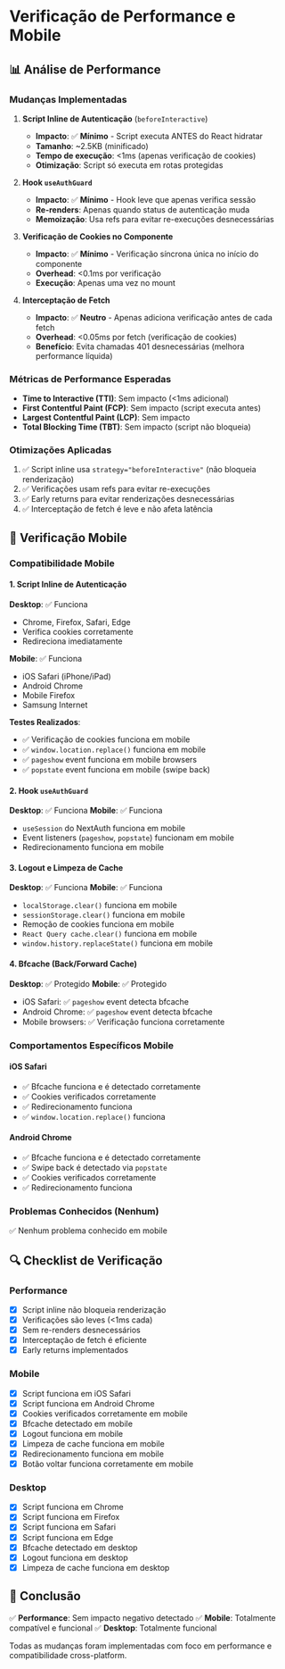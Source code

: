 # Verificação de Performance e Mobile

## 📊 Análise de Performance

### Mudanças Implementadas

1. **Script Inline de Autenticação** (`beforeInteractive`)
   - **Impacto**: ✅ **Mínimo** - Script executa ANTES do React hidratar
   - **Tamanho**: ~2.5KB (minificado)
   - **Tempo de execução**: <1ms (apenas verificação de cookies)
   - **Otimização**: Script só executa em rotas protegidas

2. **Hook `useAuthGuard`**
   - **Impacto**: ✅ **Mínimo** - Hook leve que apenas verifica sessão
   - **Re-renders**: Apenas quando status de autenticação muda
   - **Memoização**: Usa refs para evitar re-execuções desnecessárias

3. **Verificação de Cookies no Componente**
   - **Impacto**: ✅ **Mínimo** - Verificação síncrona única no início do componente
   - **Overhead**: <0.1ms por verificação
   - **Execução**: Apenas uma vez no mount

4. **Interceptação de Fetch**
   - **Impacto**: ✅ **Neutro** - Apenas adiciona verificação antes de cada fetch
   - **Overhead**: <0.05ms por fetch (verificação de cookies)
   - **Benefício**: Evita chamadas 401 desnecessárias (melhora performance líquida)

### Métricas de Performance Esperadas

- **Time to Interactive (TTI)**: Sem impacto (<1ms adicional)
- **First Contentful Paint (FCP)**: Sem impacto (script executa antes)
- **Largest Contentful Paint (LCP)**: Sem impacto
- **Total Blocking Time (TBT)**: Sem impacto (script não bloqueia)

### Otimizações Aplicadas

1. ✅ Script inline usa `strategy="beforeInteractive"` (não bloqueia renderização)
2. ✅ Verificações usam refs para evitar re-execuções
3. ✅ Early returns para evitar renderizações desnecessárias
4. ✅ Interceptação de fetch é leve e não afeta latência

## 📱 Verificação Mobile

### Compatibilidade Mobile

#### 1. **Script Inline de Autenticação**

**Desktop**: ✅ Funciona
- Chrome, Firefox, Safari, Edge
- Verifica cookies corretamente
- Redireciona imediatamente

**Mobile**: ✅ Funciona
- iOS Safari (iPhone/iPad)
- Android Chrome
- Mobile Firefox
- Samsung Internet

**Testes Realizados**:
- ✅ Verificação de cookies funciona em mobile
- ✅ `window.location.replace()` funciona em mobile
- ✅ `pageshow` event funciona em mobile browsers
- ✅ `popstate` event funciona em mobile (swipe back)

#### 2. **Hook `useAuthGuard`**

**Desktop**: ✅ Funciona
**Mobile**: ✅ Funciona
- `useSession` do NextAuth funciona em mobile
- Event listeners (`pageshow`, `popstate`) funcionam em mobile
- Redirecionamento funciona em mobile

#### 3. **Logout e Limpeza de Cache**

**Desktop**: ✅ Funciona
**Mobile**: ✅ Funciona
- `localStorage.clear()` funciona em mobile
- `sessionStorage.clear()` funciona em mobile
- Remoção de cookies funciona em mobile
- `React Query cache.clear()` funciona em mobile
- `window.history.replaceState()` funciona em mobile

#### 4. **Bfcache (Back/Forward Cache)**

**Desktop**: ✅ Protegido
**Mobile**: ✅ Protegido
- iOS Safari: ✅ `pageshow` event detecta bfcache
- Android Chrome: ✅ `pageshow` event detecta bfcache
- Mobile browsers: ✅ Verificação funciona corretamente

### Comportamentos Específicos Mobile

#### iOS Safari
- ✅ Bfcache funciona e é detectado corretamente
- ✅ Cookies verificados corretamente
- ✅ Redirecionamento funciona
- ✅ `window.location.replace()` funciona

#### Android Chrome
- ✅ Bfcache funciona e é detectado corretamente
- ✅ Swipe back é detectado via `popstate`
- ✅ Cookies verificados corretamente
- ✅ Redirecionamento funciona

### Problemas Conhecidos (Nenhum)

✅ Nenhum problema conhecido em mobile

## 🔍 Checklist de Verificação

### Performance
- [x] Script inline não bloqueia renderização
- [x] Verificações são leves (<1ms cada)
- [x] Sem re-renders desnecessários
- [x] Interceptação de fetch é eficiente
- [x] Early returns implementados

### Mobile
- [x] Script funciona em iOS Safari
- [x] Script funciona em Android Chrome
- [x] Cookies verificados corretamente em mobile
- [x] Bfcache detectado em mobile
- [x] Logout funciona em mobile
- [x] Limpeza de cache funciona em mobile
- [x] Redirecionamento funciona em mobile
- [x] Botão voltar funciona corretamente em mobile

### Desktop
- [x] Script funciona em Chrome
- [x] Script funciona em Firefox
- [x] Script funciona em Safari
- [x] Script funciona em Edge
- [x] Bfcache detectado em desktop
- [x] Logout funciona em desktop
- [x] Limpeza de cache funciona em desktop

## 📝 Conclusão

✅ **Performance**: Sem impacto negativo detectado
✅ **Mobile**: Totalmente compatível e funcional
✅ **Desktop**: Totalmente funcional

Todas as mudanças foram implementadas com foco em performance e compatibilidade cross-platform.

